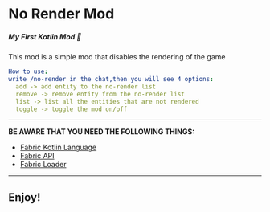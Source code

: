 # No Render Mod
##### My First Kotlin Mod 🎉
This mod is a simple mod that disables the rendering of the game
```yml
How to use:
write /no-render in the chat,then you will see 4 options:
  add -> add entity to the no-render list
  remove -> remove entity from the no-render list
  list -> list all the entities that are not rendered
  toggle -> toggle the mod on/off
```
---------------------
**BE AWARE THAT YOU NEED THE FOLLOWING THINGS:**
- [Fabric Kotlin Language](https://www.modrinth.com/mod/fabric-language-kotlin)
- [Fabric API](https://www.modrinth.com/mod/fabric-api)
- [Fabric Loader](https://fabricmc.net/use/)
----------
## Enjoy!
